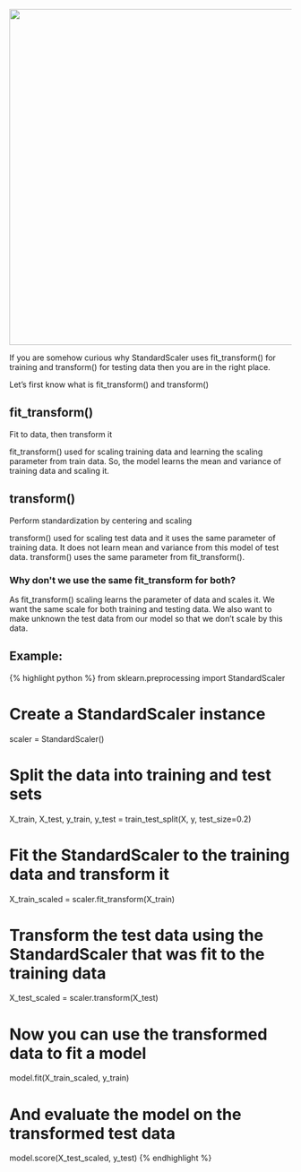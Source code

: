 <!---
layout: post
title: "Why we use fit_transform() on training data but transform() on the test data?"
categories: Scikit-Learn
author:
- Anis Taluqdar
meta: "Springfield"
--->
<p align="center"> 
<img src="https://i.stack.imgur.com/QEPAU.png" width="600">
</p>


If you are somehow curious why StandardScaler uses fit_transform() for training and transform() for testing data then you are in the right place. 

Let’s first know what is fit_transform() and transform()

## fit_transform()
Fit to data, then transform it

fit_transform() used for scaling training data and learning the scaling  parameter from train data. So, the model learns the mean and variance of training data and scaling it.

## transform()
Perform standardization by centering and scaling

transform() used for scaling test data and it uses the same parameter of training data. It does not learn mean and variance from this model of test data. transform() uses the same parameter from fit_transform().


### Why don't we use the same fit_transform for both?

As fit_transform() scaling learns the parameter of data and scales it. We want the same scale for both training and testing data. We also want to make unknown the test data from our model so that we don’t scale by this data.


## Example:

{% highlight python %}
from sklearn.preprocessing import StandardScaler

# Create a StandardScaler instance
scaler = StandardScaler()

# Split the data into training and test sets
X_train, X_test, y_train, y_test = train_test_split(X, y, test_size=0.2)

# Fit the StandardScaler to the training data and transform it
X_train_scaled = scaler.fit_transform(X_train)

# Transform the test data using the StandardScaler that was fit to the training data
X_test_scaled = scaler.transform(X_test)

# Now you can use the transformed data to fit a model
model.fit(X_train_scaled, y_train)

# And evaluate the model on the transformed test data
model.score(X_test_scaled, y_test)
{% endhighlight %}


